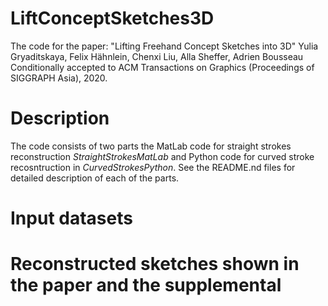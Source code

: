 # LiftConceptSketches3D
The code for the paper: "Lifting Freehand Concept Sketches into 3D"  Yulia Gryaditskaya, Felix Hähnlein, Chenxi Liu, Alla Sheffer, Adrien Bousseau Conditionally accepted to ACM Transactions on Graphics (Proceedings of SIGGRAPH Asia), 2020.

# Description
The code consists of two parts the MatLab code for straight strokes reconstruction *StraightStrokesMatLab* and Python code for curved stroke recosntruction in *CurvedStrokesPython*.
See the README.nd files for detailed description of each of the parts.

# Input datasets


# Reconstructed sketches shown in the paper and the supplemental

